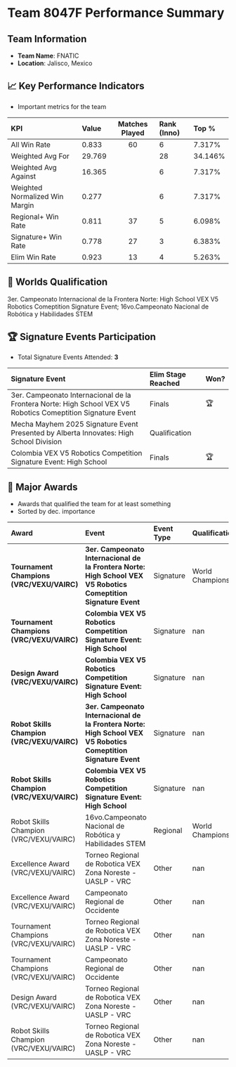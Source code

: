 # Team 8047F Performance Summary

##  Team Information
- **Team Name**: FNATIC
- **Location**: Jalisco, Mexico

## 📈 Key Performance Indicators
- Important metrics for the team

| KPI | Value | Matches Played | Rank (Inno) | Top % |
|:---|:-----|:--------------:|:----|:-----|
| All Win Rate | 0.833 | 60 | 6 | 7.317% |
| Weighted Avg For | 29.769 |  | 28 | 34.146% |
| Weighted Avg Against | 16.365 |  | 6 | 7.317% |
| Weighted Normalized Win Margin | 0.277 |  | 6 | 7.317% |
| Regional+ Win Rate | 0.811 | 37 | 5 | 6.098% |
| Signature+ Win Rate | 0.778 | 27 | 3 | 6.383% |
| Elim Win Rate | 0.923 | 13 | 4 | 5.263% |


## 🎯 Worlds Qualification
3er. Campeonato Internacional de la Frontera Norte: High School VEX V5 Robotics Comeptition Signature Event; 16vo.Campeonato Nacional de Robótica y Habilidades STEM

## 🏆 Signature Events Participation
- Total Signature Events Attended: **3**

| Signature Event | Elim Stage Reached | Won? |
|:----------------|:-------------------|:----|
| 3er. Campeonato Internacional de la Frontera Norte: High School VEX V5 Robotics Comeptition Signature Event | Finals | 🏆 |
| Mecha Mayhem 2025 Signature Event Presented by Alberta Innovates: High School Division | Qualification |  |
| Colombia VEX V5 Robotics Competition Signature Event: High School | Finals | 🏆 |


## 🥇 Major Awards
- Awards that qualified the team for at least something
- Sorted by dec. importance

| Award | Event | Event Type | Qualification |
|:------|:------|:-----------|:--------------|
| **Tournament Champions (VRC/VEXU/VAIRC)** | **3er. Campeonato Internacional de la Frontera Norte: High School VEX V5 Robotics Comeptition Signature Event** | Signature | World Championship |
| **Tournament Champions (VRC/VEXU/VAIRC)** | **Colombia VEX V5 Robotics Competition Signature Event: High School** | Signature | nan |
| **Design Award (VRC/VEXU/VAIRC)** | **Colombia VEX V5 Robotics Competition Signature Event: High School** | Signature | nan |
| **Robot Skills Champion (VRC/VEXU/VAIRC)** | **3er. Campeonato Internacional de la Frontera Norte: High School VEX V5 Robotics Comeptition Signature Event** | Signature | nan |
| **Robot Skills Champion (VRC/VEXU/VAIRC)** | **Colombia VEX V5 Robotics Competition Signature Event: High School** | Signature | nan |
| Robot Skills Champion (VRC/VEXU/VAIRC) | 16vo.Campeonato Nacional de Robótica y Habilidades STEM | Regional | World Championship |
| Excellence Award (VRC/VEXU/VAIRC) | Torneo Regional de Robotica VEX Zona Noreste - UASLP - VRC | Other | nan |
| Excellence Award (VRC/VEXU/VAIRC) | Campeonato Regional de Occidente | Other | nan |
| Tournament Champions (VRC/VEXU/VAIRC) | Torneo Regional de Robotica VEX Zona Noreste - UASLP - VRC | Other | nan |
| Tournament Champions (VRC/VEXU/VAIRC) | Campeonato Regional de Occidente | Other | nan |
| Design Award (VRC/VEXU/VAIRC) | Torneo Regional de Robotica VEX Zona Noreste - UASLP - VRC | Other | nan |
| Robot Skills Champion (VRC/VEXU/VAIRC) | Torneo Regional de Robotica VEX Zona Noreste - UASLP - VRC | Other | nan |

